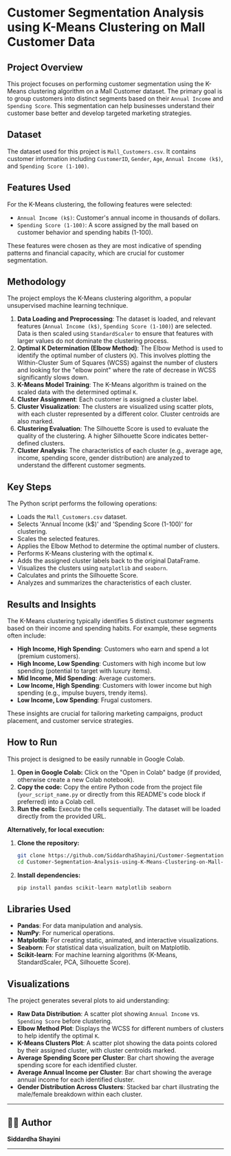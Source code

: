 # Customer Segmentation Analysis using K-Means Clustering on Mall Customer Data

## Project Overview

This project focuses on performing customer segmentation using the K-Means clustering algorithm on a Mall Customer dataset. The primary goal is to group customers into distinct segments based on their `Annual Income` and `Spending Score`. This segmentation can help businesses understand their customer base better and develop targeted marketing strategies.

## Dataset

The dataset used for this project is `Mall_Customers.csv`. It contains customer information including `CustomerID`, `Gender`, `Age`, `Annual Income (k$)`, and `Spending Score (1-100)`.

## Features Used

For the K-Means clustering, the following features were selected:

  - `Annual Income (k$)`: Customer's annual income in thousands of dollars.
  - `Spending Score (1-100)`: A score assigned by the mall based on customer behavior and spending habits (1-100).

These features were chosen as they are most indicative of spending patterns and financial capacity, which are crucial for customer segmentation.

## Methodology

The project employs the K-Means clustering algorithm, a popular unsupervised machine learning technique.

1.  **Data Loading and Preprocessing**: The dataset is loaded, and relevant features (`Annual Income (k$)`, `Spending Score (1-100)`) are selected. Data is then scaled using `StandardScaler` to ensure that features with larger values do not dominate the clustering process.
2.  **Optimal K Determination (Elbow Method)**: The Elbow Method is used to identify the optimal number of clusters (`K`). This involves plotting the Within-Cluster Sum of Squares (WCSS) against the number of clusters and looking for the "elbow point" where the rate of decrease in WCSS significantly slows down.
3.  **K-Means Model Training**: The K-Means algorithm is trained on the scaled data with the determined optimal `K`.
4.  **Cluster Assignment**: Each customer is assigned a cluster label.
5.  **Cluster Visualization**: The clusters are visualized using scatter plots, with each cluster represented by a different color. Cluster centroids are also marked.
6.  **Clustering Evaluation**: The Silhouette Score is used to evaluate the quality of the clustering. A higher Silhouette Score indicates better-defined clusters.
7.  **Cluster Analysis**: The characteristics of each cluster (e.g., average age, income, spending score, gender distribution) are analyzed to understand the different customer segments.

## Key Steps

The Python script performs the following operations:

  - Loads the `Mall_Customers.csv` dataset.
  - Selects 'Annual Income (k$)' and 'Spending Score (1-100)' for clustering.
  - Scales the selected features.
  - Applies the Elbow Method to determine the optimal number of clusters.
  - Performs K-Means clustering with the optimal `K`.
  - Adds the assigned cluster labels back to the original DataFrame.
  - Visualizes the clusters using `matplotlib` and `seaborn`.
  - Calculates and prints the Silhouette Score.
  - Analyzes and summarizes the characteristics of each cluster.

## Results and Insights

The K-Means clustering typically identifies 5 distinct customer segments based on their income and spending habits. For example, these segments often include:

  - **High Income, High Spending**: Customers who earn and spend a lot (premium customers).
  - **High Income, Low Spending**: Customers with high income but low spending (potential to target with luxury items).
  - **Mid Income, Mid Spending**: Average customers.
  - **Low Income, High Spending**: Customers with lower income but high spending (e.g., impulse buyers, trendy items).
  - **Low Income, Low Spending**: Frugal customers.

These insights are crucial for tailoring marketing campaigns, product placement, and customer service strategies.

## How to Run

This project is designed to be easily runnable in Google Colab.

1.  **Open in Google Colab:** Click on the "Open in Colab" badge (if provided, otherwise create a new Colab notebook).
2.  **Copy the code:** Copy the entire Python code from the project file (`your_script_name.py` or directly from this README's code block if preferred) into a Colab cell.
3.  **Run the cells:** Execute the cells sequentially. The dataset will be loaded directly from the provided URL.

**Alternatively, for local execution:**

1.  **Clone the repository:**
    ```bash
    git clone https://github.com/SiddardhaShayini/Customer-Segmentation-Analysis-using-K-Means-Clustering-on-Mall-Customer-Data.git
    cd Customer-Segmentation-Analysis-using-K-Means-Clustering-on-Mall-Customer-Data
    ```
2.  **Install dependencies:**
    ```bash
    pip install pandas scikit-learn matplotlib seaborn
    ```
## Libraries Used

  - **Pandas**: For data manipulation and analysis.
  - **NumPy**: For numerical operations.
  - **Matplotlib**: For creating static, animated, and interactive visualizations.
  - **Seaborn**: For statistical data visualization, built on Matplotlib.
  - **Scikit-learn**: For machine learning algorithms (K-Means, StandardScaler, PCA, Silhouette Score).

## Visualizations

The project generates several plots to aid understanding:

  - **Raw Data Distribution**: A scatter plot showing `Annual Income` vs. `Spending Score` before clustering.
  - **Elbow Method Plot**: Displays the WCSS for different numbers of clusters to help identify the optimal `K`.
  - **K-Means Clusters Plot**: A scatter plot showing the data points colored by their assigned cluster, with cluster centroids marked.
  - **Average Spending Score per Cluster**: Bar chart showing the average spending score for each identified cluster.
  - **Average Annual Income per Cluster**: Bar chart showing the average annual income for each identified cluster.
  - **Gender Distribution Across Clusters**: Stacked bar chart illustrating the male/female breakdown within each cluster.

-----

## 🙋‍♂️ Author

**Siddardha Shayini**  

---
